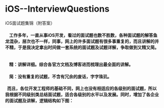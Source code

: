 # iOS--InterviewQuestions
iOS面试题集锦（附答案）

####     工作多年，一直从事iOS开发，看过的面试题也数不胜数，各种面试题的解答鱼龙混杂，层次也不一样，同事，网上的许多面试题有很多事重复的，而且讲解的并不精，于是我决定拿出时间做一套系统的面试题及试题详解，争取做到又精又简。  
####     精：讲解详细。综合各官方文档及博客进而梳理出最全面的讲解。  
####     简：没有重复的试题，不含有冗余的废话，字字珠玑。  
####     而且，各位开发工程师的基础不同，网上也没有相适应的各级别的面试题，所以我根据不同级别类总结面试题，适合各级别的水平以及发展。同时，增加了各企业的面试题及讲解，逻辑结构如下图：  
